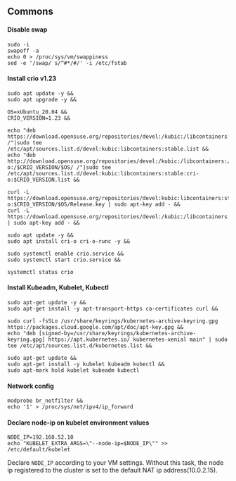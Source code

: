 ## Commons 

#### Disable swap
```
sudo -i
swapoff -a
echo 0 > /proc/sys/vm/swappiness
sed -e '/swap/ s/^#*/#/' -i /etc/fstab
```

#### Install crio v1.23
```
sudo apt update -y && 
sudo apt upgrade -y &&

OS=xUbuntu_20.04 &&
CRIO_VERSION=1.23 &&

echo "deb https://download.opensuse.org/repositories/devel:/kubic:/libcontainers:/stable/$OS/ /"|sudo tee /etc/apt/sources.list.d/devel:kubic:libcontainers:stable.list &&
echo "deb http://download.opensuse.org/repositories/devel:/kubic:/libcontainers:/stable:/cri-o:/$CRIO_VERSION/$OS/ /"|sudo tee /etc/apt/sources.list.d/devel:kubic:libcontainers:stable:cri-o:$CRIO_VERSION.list &&

curl -L https://download.opensuse.org/repositories/devel:kubic:libcontainers:stable:cri-o:$CRIO_VERSION/$OS/Release.key | sudo apt-key add - &&
curl -L https://download.opensuse.org/repositories/devel:/kubic:/libcontainers:/stable/$OS/Release.key | sudo apt-key add - && 

sudo apt update -y &&
sudo apt install cri-o cri-o-runc -y &&

sudo systemctl enable crio.service &&
sudo systemctl start crio.service &&

systemctl status crio
```

#### Install Kubeadm, Kubelet, Kubectl
```
sudo apt-get update -y &&
sudo apt-get install -y apt-transport-https ca-certificates curl &&

sudo curl -fsSLo /usr/share/keyrings/kubernetes-archive-keyring.gpg https://packages.cloud.google.com/apt/doc/apt-key.gpg &&
echo "deb [signed-by=/usr/share/keyrings/kubernetes-archive-keyring.gpg] https://apt.kubernetes.io/ kubernetes-xenial main" | sudo tee /etc/apt/sources.list.d/kubernetes.list &&

sudo apt-get update &&
sudo apt-get install -y kubelet kubeadm kubectl &&
sudo apt-mark hold kubelet kubeadm kubectl
```

#### Network config
```
modprobe br_netfilter &&
echo '1' > /proc/sys/net/ipv4/ip_forward
```

#### Declare node-ip on kubelet environment values
```
NODE_IP=192.168.52.10 
echo "KUBELET_EXTRA_ARGS=\"--node-ip=$NODE_IP\"" >> /etc/default/kubelet
```

Declare `NODE_IP` according to your VM settings. Without this task, the node ip registered to the cluster is set to the default NAT ip address(10.0.2.15).
